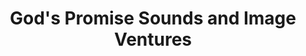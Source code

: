 ---
title: "God's Promise Sounds and Image Ventures"
url: /accra/gods-promise-sounds-and-image-ventures/
shop: Elektronik
---